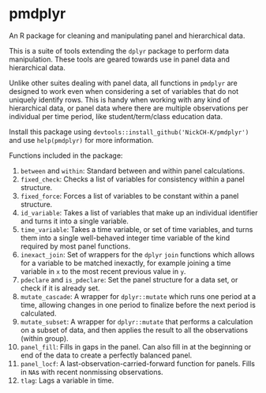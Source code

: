 # pmdplyr
An R package for cleaning and manipulating panel and hierarchical data.

This is a suite of tools extending the `dplyr` package to perform data manipulation. These tools are geared towards use in panel data and hierarchical data.

Unlike other suites dealing with panel data, all functions in `pmdplyr` are designed to work even when considering a set of variables that do not uniquely identify rows. This is handy when working with any kind of hierarchical data, or panel data where there are multiple observations per individual per time period, like student/term/class education data.

Install this package using `devtools::install_github('NickCH-K/pmdplyr')` and use `help(pmdplyr)` for more information.

Functions included in the package:

1. `between` and `within`: Standard between and within panel calculations.
2. `fixed_check`: Checks a list of variables for consistency within a panel structure.
3. `fixed_force`: Forces a list of variables to be constant within a panel structure.
4. `id_variable`: Takes a list of variables that make up an individual identifier and turns it into a single variable.
5. `time_variable`: Takes a time variable, or set of time variables, and turns them into a single well-behaved integer time variable of the kind required by most panel functions.
6. `inexact_join`: Set of wrappers for the `dplyr` `join` functions which allows for a variable to be matched inexactly, for example joining a time variable in `x` to the most recent previous value in `y`.
7. `pdeclare` and `is_pdeclare`: Set the panel structure for a data set, or check if it is already set.
8. `mutate_cascade`: A wrapper for `dplyr::mutate` which runs one period at a time, allowing changes in one period to finalize before the next period is calculated.
9. `mutate_subset`: A wrapper for `dplyr::mutate` that performs a calculation on a subset of data, and then applies the result to all the observations (within group).
10. `panel_fill`: Fills in gaps in the panel. Can also fill in at the beginning or end of the data to create a perfectly balanced panel.
11. `panel_locf`: A last-observation-carried-forward function for panels. Fills in `NA`s with recent nonmissing observations.
12. `tlag`: Lags a variable in time.
